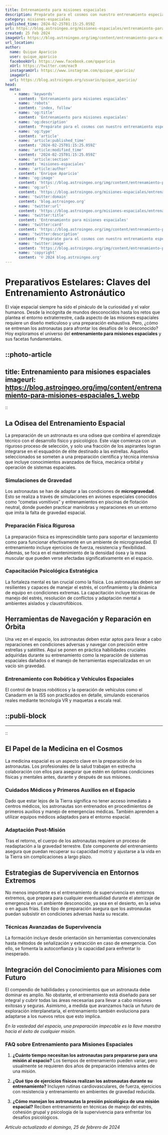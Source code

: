 ```yaml
---
title: Entrenamiento para misiones espaciales
description: Prepárate para el cosmos con nuestro entrenamiento especializado en misiones espaciales. Avanza tu carrera astronómica hoy mismo.
category: misiones-espaciales
published_time: 2024-02-25T01:15:25.059Z
url: https://blog.astroingeo.org/misiones-espaciales/entrenamiento-para-misiones-espaciales
created: 25 Feb 2024
imageUrl: https://blog.astroingeo.org/img/content/entrenamiento-para-misiones-espaciales_1.webp
url_location:
author:
  name: Quique Aparicio
  user: quique_aparicio
  facebookUrl: https://www.facebook.com/qaparicio
  xUrl: https://twitter.com/eac9
  instagramUrl: https://www.instagram.com/quique_aparicio/
  imageUrl: 
  url: https://blog.astroingeo.org/usuario/quique_aparicio/
head:
  meta:
    - name: 'keywords'
      content: 'Entrenamiento para misiones espaciales'
    - name: 'robots'
      content: 'index, follow'
    - name: 'og:title'
      content: 'Entrenamiento para misiones espaciales'
    - name: 'og:description'
      content: 'Prepárate para el cosmos con nuestro entrenamiento especializado en misiones espaciales. Avanza tu carrera astronómica hoy mismo.'
    - name: 'og:type'
      content: 'article'
    - name: 'article:published_time'
      content: '2024-02-25T01:15:25.059Z'
    - name: 'article:modified_time'
      content: '2024-02-25T01:15:25.059Z'
    - name: 'article:section'
      content: 'misiones-espaciales'
    - name: 'article:author'
      content: 'Enrique Aparicio'
    - name: 'og:image'
      content: 'https://blog.astroingeo.org/img/content/entrenamiento-para-misiones-espaciales_1.webp'
    - name: 'og:url'
      content: 'https://blog.astroingeo.org/misiones-espaciales/entrenamiento-para-misiones-espaciales'
    - name: 'twitter:domain'
      content: 'blog.astroingeo.org'
    - name: 'twitter:url'
      content: 'https://blog.astroingeo.org/misiones-espaciales/entrenamiento-para-misiones-espaciales'
    - name: 'twitter:title'
      content: 'Entrenamiento para misiones espaciales'
    - name: 'twitter:card'
      content: 'https://blog.astroingeo.org/img/content/entrenamiento-para-misiones-espaciales_1.webp'
    - name: 'twitter:description'
      content: 'Prepárate para el cosmos con nuestro entrenamiento especializado en misiones espaciales. Avanza tu carrera astronómica hoy mismo.'
    - name: 'twitter:image'
      content: 'https://blog.astroingeo.org/img/content/entrenamiento-para-misiones-espaciales_1.webp'
    - name: 'copyright'
      content: '© 2024 blog.astroingeo.org'
---
```

# Preparativos Estelares: Claves del Entrenamiento Astronáutico

El viaje espacial siempre ha sido el pináculo de la curiosidad y el valor humanos. Desde la incógnita de mundos desconocidos hasta los retos que plantea el entorno extraterrestre, cada aspecto de las misiones espaciales requiere un diseño meticuloso y una preparación exhaustiva. Pero, ¿cómo se entrenan los astronautas para afrontar los desafíos de lo desconocido? Hoy exploramos el universo del **entrenamiento para misiones espaciales** y sus facetas fundamentales.


::photo-article
---
title: Entrenamiento para misiones espaciales
imageurl: https://blog.astroingeo.org/img/content/entrenamiento-para-misiones-espaciales_1.webp
---
::


## La Odisea del Entrenamiento Espacial

La preparación de un astronauta es una odisea que combina el aprendizaje técnico con el desarrollo físico y psicológico. Este viaje comienza con un riguroso proceso de selección, y solo una fracción de los aspirantes logran integrarse en el esquadrón de élite destinado a las estrellas. Aquellos seleccionados se someten a una preparación científica y técnica intensiva que incluye conocimientos avanzados de física, mecánica orbital y operación de sistemas espaciales.

### Simulaciones de Gravedad
Los astronautas se han de adaptar a las condiciones de **microgravedad**. Esto se realiza a través de simulaciones en aviones especiales conocidos como “cometas vomitivos” y entrenamientos en piscinas de flotación neutral, donde pueden practicar maniobras y reparaciones en un entorno que imita la falta de gravedad espacial.

### Preparación Física Rigurosa
La preparación física es imprescindible tanto para soportar el lanzamiento como para funcionar efectivamente en un ambiente de microgravedad. El entrenamiento incluye ejercicios de fuerza, resistencia y flexibilidad. Además, se foca en el mantenimiento de la densidad ósea y la masa muscular que pueden verse afectadas significativamente en el espacio.

### Capacitación Psicológica Estratégica
La fortaleza mental es tan crucial como la física. Los astronautas deben ser resilientes y capaces de manejar el estrés, el confinamiento y la dinámica de equipo en condiciones extremas. La capacitación incluye técnicas de manejo del estrés, resolución de conflictos y adaptación mental a ambientes aislados y claustrofóbicos.

## Herramientas de Navegación y Reparación en Órbita

Una vez en el espacio, los astronautas deben estar aptos para llevar a cabo reparaciones en condiciones adversas y navegar con precisión entre estrellas y satélites. Aquí se ponen en práctica habilidades cruciales adquiridas durante su entrenamiento como la reparación de sistemas espaciales dañados o el manejo de herramientas especializadas en un vacío sin gravedad.

### Entrenamiento con Robótica y Vehículos Espaciales
El control de brazos robóticos y la operación de vehículos como el Canadarm en la ISS son practicados en detalle, simulando escenarios reales mediante tecnología VR y maquetas a escala real.


  ::publi-block
  ---
  ---
  ::
  
  
## El Papel de la Medicina en el Cosmos

La medicina espacial es un aspecto clave en la preparación de los astronautas. Los profesionales de la salud trabajan en estrecha colaboración con ellos para asegurar que estén en óptimas condiciones físicas y mentales antes, durante y después de sus misiones.

### Cuidados Médicos y Primeros Auxilios en el Espacio
Dado que estar lejos de la Tierra significa no tener acceso inmediato a centros médicos, los astronautas son entrenados en procedimientos de primeros auxilios y manejo de emergencias médicas. También aprenden a utilizar equipos médicos adaptados para el entorno espacial.

### Adaptación Post-Misión
Tras el retorno, el cuerpo de los astronautas requiere un proceso de readaptación a la gravedad terrestre. Este componente del entrenamiento asegura que puedan recuperar su capacidad motriz y ajustarse a la vida en la Tierra sin complicaciones a largo plazo.

## Estrategias de Supervivencia en Entornos Extremos

No menos importante es el entrenamiento de supervivencia en entornos extremos, que prepara para cualquier eventualidad durante el aterrizaje de emergencia en un ambiente desconocido, ya sea en el desierto, en la selva o en aguas frías. Este tipo de preparación asegura que los astronautas puedan subsistir en condiciones adversas hasta su rescate.

### Técnicas Avanzadas de Supervivencia
La formación incluye desde orientación sin herramientas convencionales hasta métodos de señalización y extracción en caso de emergencia. Con ello, se fomenta la autoconfianza y la capacidad para enfrentar lo inesperado.

## Integración del Conocimiento para Misiones com Futuro

El compendio de habilidades y conocimientos que un astronauta debe dominar es amplio. No obstante, el entrenamiento está diseñado para ser integral y cubrir todas las áreas necesarias para llevar a cabo misiones exitosas y seguras. Asimismo, a medida que avanzamos hacía un futuro de exploración interplanetaria, el entrenamiento también evoluciona para adaptarse a los nuevos retos que esto implica.

*En la vastedad del espacio, una preparación impecable es la llave maestra hacia el éxito de cualquier misión.*

### FAQ sobre Entrenamiento para Misiones Espaciales

1. **¿Cuánto tiempo necesitan los astronautas para prepararse para una misión al espacio?**
   Los tiempos de entrenamiento pueden variar, pero usualmente se requieren dos años de preparación intensiva antes de una misión.

2. **¿Qué tipo de ejercicios físicos realizan los astronautas durante su entrenamiento?**
   Incluyen rutinas cardiovasculares, de fuerza, ejercicios con resistencia y entrenamiento en ambientes de gravedad reducida.

3. **¿Cómo manejan los astronautas la presión psicológica de una misión espacial?**
   Reciben entrenamiento en técnicas de manejo del estrés, cohesión grupal y psicología de la supervivencia para enfrentar los desafíos psicológicos.

_Artículo actualizado el domingo, 25 de febrero de 2024_